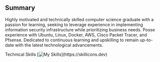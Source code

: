 
## Summary

Highly motivated and technically skilled computer science graduate with a passion for learning, seeking to leverage experience in implementing information security infrastructure while prioritizing business needs. Posse experience with Ubuntu, Linux, Docker, AWS, Cisco Packet Tracer, and Pfsense. Dedicated to continuous learning and upskilling to remain up-to-date with the latest technological advancements.



Technical Skills
[![My Skills](https://skillicons.dev/icons?i=aws,linux,bash,docker,)](https://skillicons.dev)
